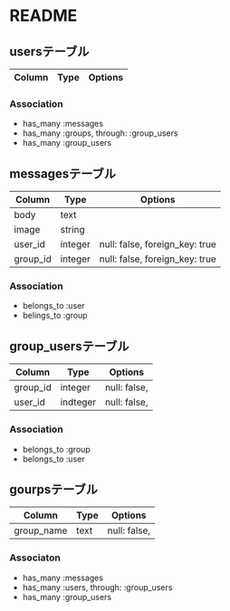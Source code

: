 # README


## usersテーブル

|Column|Type|Options|
|------|----|-------|

### Association
- has_many :messages
- has_many :groups, through: :group_users
- has_many :group_users



## messagesテーブル

|Column|Type|Options|
|------|----|-------|
|body|text|
|image|string|
|user_id|integer|null: false, foreign_key: true|
|group_id|integer|null: false, foreign_key: true|

### Association
- belongs_to :user
- belings_to :group


## group_usersテーブル

|Column|Type|Options|
|------|----|-------|
|group_id|integer|null: false, 
|user_id|indteger|null: false, 

### Association
- belongs_to :group
- belongs_to :user


## gourpsテーブル

|Column|Type|Options|
|------|----|-------|
|group_name|text|null: false, 

### Associaton
- has_many :messages
- has_many :users, through: :group_users
- has_many :group_users
